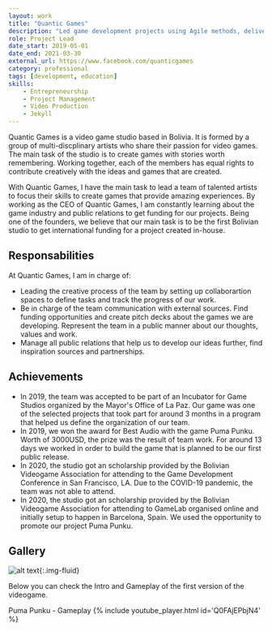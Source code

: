 ```yaml
---
layout: work
title: "Quantic Games"
description: "Led game development projects using Agile methods, delivering three case challenge games. Created press kits and portfolios that secured participation in the City Hall of La Paz Incubator program. Designed the creative elements for Puma Punku, which won 'Best Audio' at ExpoBix 2019."
role: Project Lead
date_start: 2019-05-01
date_end: 2021-03-30
external_url: https://www.facebook.com/quanticgames
category: professional
tags: [development, education]
skills:
    - Entrepreneurship
    - Project Management
    - Video Production
    - Jekyll
---
```


Quantic Games is a video game studio based in Bolivia. It is formed by a group of multi-discplinary artists who share their passion for video games. The main task of the studio is to create games with stories worth remembering. Working together, each of the members has equal rights to contribute creatively with the ideas and games that are created.

With Quantic Games, I have the main task to lead a team of talented artists to focus their skills to create games that provide amazing experiences. By working as the CEO of Quantic Games, I am constantly learning about the game industry and public relations to get funding for our projects. Being one of the founders, we believe that our main task is to be the first Bolivian studio to get international funding for a project created in-house.

## Responsabilities

At Quantic Games, I am in charge of:

- Leading the creative process of the team by setting up collaborartion spaces to define tasks and track the progress of our work.
- Be in charge of the team communication with external sources. Find funding opportunities and create pitch decks about the games we are developing. Represent the team in a public manner about our thoughts, values and work.
- Manage all public relations that help us to develop our ideas further, find inspiration sources and partnerships.

## Achievements

- In 2019, the team was accepted to be part of an Incubator for Game Studios organized by the Mayor's Office of La Paz. Our game was one of the selected projects that took part for around 3 months in a program that helped us define the organization of our team.
- In 2019, we won the award for Best Audio with the game Puma Punku. Worth of 3000USD, the prize was the result of team work. For around 13 days we worked in order to build the game that is planned to be our first public release.
- In 2020, the studio got an scholarship provided by the Bolivian Videogame Association for attending to the Game Development Conference in San Francisco, LA. Due to the COVID-19 pandemic, the team was not able to attend.
- In 2020, the studio got an scholarship provided by the Bolivian Videogame Association for attending to GameLab organised online and initially setup to happen in Barcelona, Spain. We used the opportunity to promote our project Puma Punku.

## Gallery

![alt text]({{site.baseurl}}/assets/images/project/quantic_1.jpg "ExpoBix winners"){:.img-fluid}

Below you can check the Intro and Gameplay of the first version of the videogame.

Puma Punku - Gameplay
{% include youtube_player.html id='Q0FAjEPbjN4' %}
